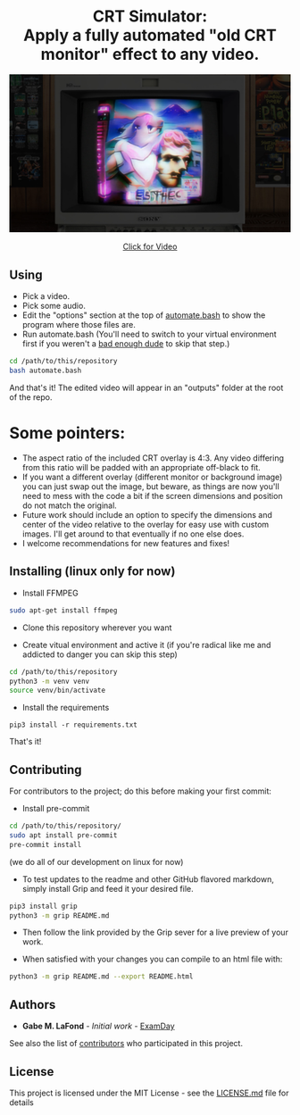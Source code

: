 <h1 align="center">CRT Simulator:<br>Apply a fully automated "old CRT monitor" effect to any video.</h1>

[![still-example](repo_images/aesthetic_crt.png "Video")](https://www.youtube.com/watch?v=kym5vjTPEow)
<a target="_blank" href="https://www.youtube.com/watch?v=kym5vjTPEow"><p align="center">Click for Video</p></a>

## Using
- Pick a video. 
- Pick some audio.
- Edit the "options" section at the top of [automate.bash](https://github.com/ExamDay/CRT_Simulator/blob/master/automate.bash) to show the program where those files are.
- Run automate.bash (You'll need to switch to your virtual environment first if you weren't a [bad enough dude](https://www.youtube.com/watch?v=2evKkHi_qmo) to skip that step.)
```bash
cd /path/to/this/repository
bash automate.bash
```
And that's it! The edited video will appear in an "outputs" folder at the root of the repo.

# Some pointers:
- The aspect ratio of the included CRT overlay is 4:3. Any video differing from this ratio will be
  padded with an appropriate off-black to fit.
- If you want a different overlay (different monitor or background image) you can just swap out the
  image, but beware, as things are now you'll need to mess with the code a bit if the screen
  dimensions and position do not match the original.
- Future work should include an option to specify the dimensions and center of the video relative to
  the overlay for easy use with custom images. I'll get around to that eventually if no one else
  does.
- I welcome recommendations for new features and fixes!

## Installing (linux only for now)
- Install FFMPEG
```bash
sudo apt-get install ffmpeg
```

- Clone this repository wherever you want

- Create vitual environment and active it (if you're radical like me and addicted to danger you can skip this step)
```bash
cd /path/to/this/repository
python3 -m venv venv
source venv/bin/activate
```
- Install the requirements
```
pip3 install -r requirements.txt
```
That's it!

## Contributing
For contributors to the project; do this before making your first commit:

- Install pre-commit
```bash
cd /path/to/this/repository/
sudo apt install pre-commit
pre-commit install
```
(we do all of our development on linux for now)

- To test updates to the readme and other GitHub flavored markdown, simply install Grip
and feed it your desired file.
```bash
pip3 install grip
python3 -m grip README.md
```
- Then follow the link provided by the Grip sever for a live preview of your work.

- When satisfied with your changes you can compile to an html file with:
```bash
python3 -m grip README.md --export README.html
```

## Authors
* **Gabe M. LaFond** - *Initial work* - [ExamDay](https://github.com/ExamDay)

See also the list of [contributors](https://github.com/ExamDay/CRT_Simulator/contributors) who participated in this project.

## License
This project is licensed under the MIT License - see the [LICENSE.md](LICENSE.md) file for details
